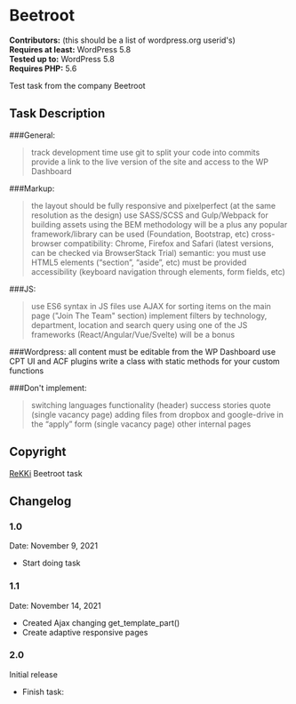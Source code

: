 # Beetroot

**Contributors:** (this should be a list of wordpress.org userid's)  
**Requires at least:** WordPress 5.8  
**Tested up to:** WordPress 5.8  
**Requires PHP:** 5.6


Test task from the company Beetroot

## Task Description


###General: 
>track development time
use git to split your code into commits
provide a link to the live version of the site and access to the WP Dashboard


###Markup:
>the layout should be fully responsive and pixelperfect (at the same resolution as the design)
use SASS/SCSS and Gulp/Webpack for building assets
using the BEM methodology will be a plus
any popular framework/library can be used (Foundation, Bootstrap, etc)
cross-browser compatibility: Chrome, Firefox and Safari (latest versions, can be checked via BrowserStack Trial)
semantic: you must use HTML5 elements (“section”, “aside”, etc)
must be provided accessibility (keyboard navigation through elements, form fields, etc)


###JS:
>use ES6 syntax in JS files
use AJAX for sorting items on the main page ("Join The Team" section)
implement filters by technology, department, location and search query
using one of the JS frameworks (React/Angular/Vue/Svelte) will be a bonus


###Wordpress:
all content must be editable from the WP Dashboard
use CPT UI and ACF plugins
write a class with static methods for your custom functions


###Don't implement:
>switching languages functionality (header) 
success stories quote (single vacancy page) 
adding files from dropbox and google-drive in the “apply” form (single vacancy page) 
other internal pages

## Copyright
[ReKKi](https://dan.lavron.info) Beetroot task

## Changelog

### 1.0
Date: November 9, 2021
* Start doing task

### 1.1
Date: November 14, 2021
* Created Ajax changing get_template_part()
* Create adaptive responsive pages

### 2.0
Initial release
* Finish task: 
